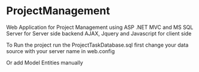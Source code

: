 # ProjectManagement

Web Application for Project Management using ASP .NET MVC and MS SQL Server for Server side backend
AJAX, Jquery and Javascript for client side


To Run the project run the ProjectTaskDatabase.sql first
change your data source with your server name in web.config

Or add Model Entities manually
